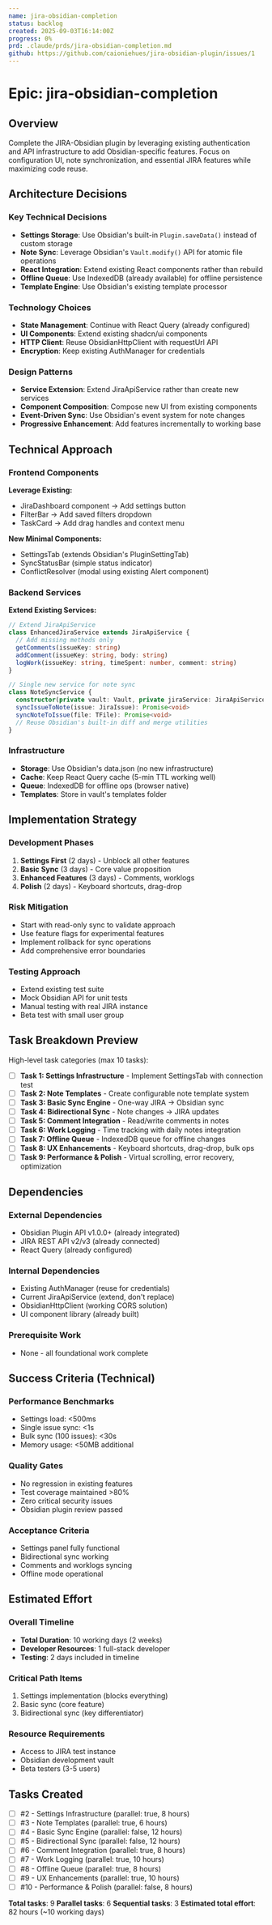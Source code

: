 ```yaml
---
name: jira-obsidian-completion
status: backlog
created: 2025-09-03T16:14:00Z
progress: 0%
prd: .claude/prds/jira-obsidian-completion.md
github: https://github.com/caioniehues/jira-obsidian-plugin/issues/1
---
```


# Epic: jira-obsidian-completion

## Overview
Complete the JIRA-Obsidian plugin by leveraging existing authentication and API infrastructure to add Obsidian-specific features. Focus on configuration UI, note synchronization, and essential JIRA features while maximizing code reuse.

## Architecture Decisions

### Key Technical Decisions
- **Settings Storage**: Use Obsidian's built-in `Plugin.saveData()` instead of custom storage
- **Note Sync**: Leverage Obsidian's `Vault.modify()` API for atomic file operations
- **React Integration**: Extend existing React components rather than rebuild
- **Offline Queue**: Use IndexedDB (already available) for offline persistence
- **Template Engine**: Use Obsidian's existing template processor

### Technology Choices
- **State Management**: Continue with React Query (already configured)
- **UI Components**: Extend existing shadcn/ui components
- **HTTP Client**: Reuse ObsidianHttpClient with requestUrl API
- **Encryption**: Keep existing AuthManager for credentials

### Design Patterns
- **Service Extension**: Extend JiraApiService rather than create new services
- **Component Composition**: Compose new UI from existing components
- **Event-Driven Sync**: Use Obsidian's event system for note changes
- **Progressive Enhancement**: Add features incrementally to working base

## Technical Approach

### Frontend Components
**Leverage Existing:**
- JiraDashboard component → Add settings button
- FilterBar → Add saved filters dropdown
- TaskCard → Add drag handles and context menu

**New Minimal Components:**
- SettingsTab (extends Obsidian's PluginSettingTab)
- SyncStatusBar (simple status indicator)
- ConflictResolver (modal using existing Alert component)

### Backend Services
**Extend Existing Services:**
```typescript
// Extend JiraApiService
class EnhancedJiraService extends JiraApiService {
  // Add missing methods only
  getComments(issueKey: string)
  addComment(issueKey: string, body: string)
  logWork(issueKey: string, timeSpent: number, comment: string)
}

// Single new service for note sync
class NoteSyncService {
  constructor(private vault: Vault, private jiraService: JiraApiService)
  syncIssueToNote(issue: JiraIssue): Promise<void>
  syncNoteToIssue(file: TFile): Promise<void>
  // Reuse Obsidian's built-in diff and merge utilities
}
```

### Infrastructure
- **Storage**: Use Obsidian's data.json (no new infrastructure)
- **Cache**: Keep React Query cache (5-min TTL working well)
- **Queue**: IndexedDB for offline ops (browser native)
- **Templates**: Store in vault's templates folder

## Implementation Strategy

### Development Phases
1. **Settings First** (2 days) - Unblock all other features
2. **Basic Sync** (3 days) - Core value proposition
3. **Enhanced Features** (3 days) - Comments, worklogs
4. **Polish** (2 days) - Keyboard shortcuts, drag-drop

### Risk Mitigation
- Start with read-only sync to validate approach
- Use feature flags for experimental features
- Implement rollback for sync operations
- Add comprehensive error boundaries

### Testing Approach
- Extend existing test suite
- Mock Obsidian API for unit tests
- Manual testing with real JIRA instance
- Beta test with small user group

## Task Breakdown Preview

High-level task categories (max 10 tasks):
- [ ] **Task 1: Settings Infrastructure** - Implement SettingsTab with connection test
- [ ] **Task 2: Note Templates** - Create configurable note template system
- [ ] **Task 3: Basic Sync Engine** - One-way JIRA → Obsidian sync
- [ ] **Task 4: Bidirectional Sync** - Note changes → JIRA updates
- [ ] **Task 5: Comment Integration** - Read/write comments in notes
- [ ] **Task 6: Work Logging** - Time tracking with daily notes integration
- [ ] **Task 7: Offline Queue** - IndexedDB queue for offline changes
- [ ] **Task 8: UX Enhancements** - Keyboard shortcuts, drag-drop, bulk ops
- [ ] **Task 9: Performance & Polish** - Virtual scrolling, error recovery, optimization

## Dependencies

### External Dependencies
- Obsidian Plugin API v1.0.0+ (already integrated)
- JIRA REST API v2/v3 (already connected)
- React Query (already configured)

### Internal Dependencies
- Existing AuthManager (reuse for credentials)
- Current JiraApiService (extend, don't replace)
- ObsidianHttpClient (working CORS solution)
- UI component library (already built)

### Prerequisite Work
- None - all foundational work complete

## Success Criteria (Technical)

### Performance Benchmarks
- Settings load: <500ms
- Single issue sync: <1s
- Bulk sync (100 issues): <30s
- Memory usage: <50MB additional

### Quality Gates
- No regression in existing features
- Test coverage maintained >80%
- Zero critical security issues
- Obsidian plugin review passed

### Acceptance Criteria
- Settings panel fully functional
- Bidirectional sync working
- Comments and worklogs syncing
- Offline mode operational

## Estimated Effort

### Overall Timeline
- **Total Duration**: 10 working days (2 weeks)
- **Developer Resources**: 1 full-stack developer
- **Testing**: 2 days included in timeline

### Critical Path Items
1. Settings implementation (blocks everything)
2. Basic sync (core feature)
3. Bidirectional sync (key differentiator)

### Resource Requirements
- Access to JIRA test instance
- Obsidian development vault
- Beta testers (3-5 users)

## Tasks Created
- [ ] #2 - Settings Infrastructure (parallel: true, 8 hours)
- [ ] #3 - Note Templates (parallel: true, 6 hours)
- [ ] #4 - Basic Sync Engine (parallel: false, 12 hours)
- [ ] #5 - Bidirectional Sync (parallel: false, 12 hours)
- [ ] #6 - Comment Integration (parallel: true, 8 hours)
- [ ] #7 - Work Logging (parallel: true, 10 hours)
- [ ] #8 - Offline Queue (parallel: true, 8 hours)
- [ ] #9 - UX Enhancements (parallel: true, 10 hours)
- [ ] #10 - Performance & Polish (parallel: false, 8 hours)

**Total tasks**: 9
**Parallel tasks**: 6
**Sequential tasks**: 3
**Estimated total effort**: 82 hours (~10 working days)
